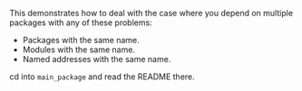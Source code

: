 This demonstrates how to deal with the case where you depend on multiple packages with any of these problems:
- Packages with the same name.
- Modules with the same name.
- Named addresses with the same name.

cd into `main_package` and read the README there.

